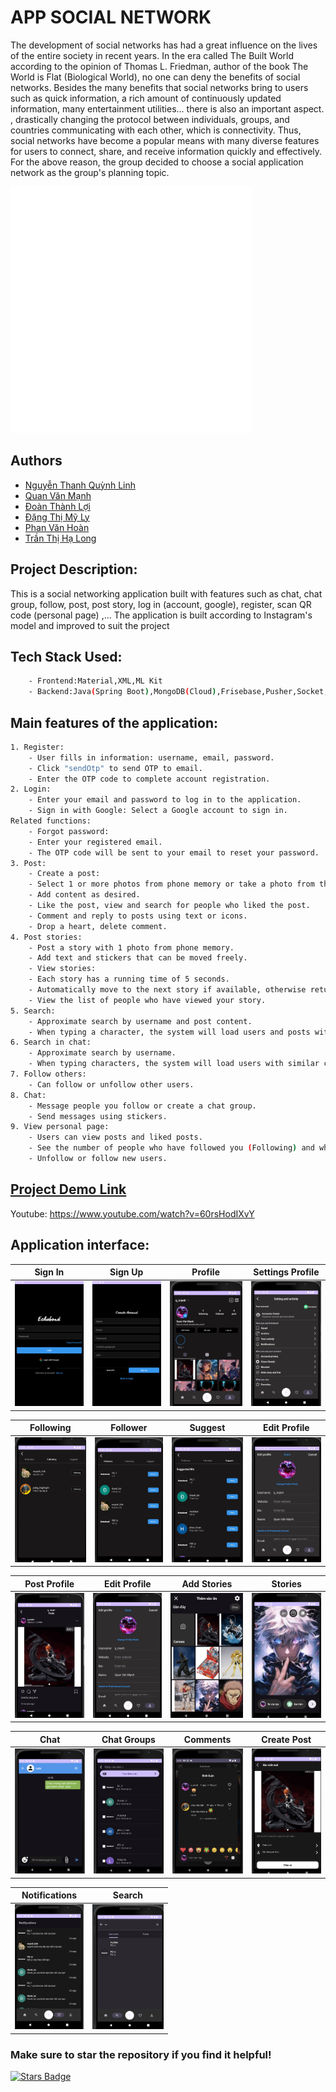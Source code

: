 # APP SOCIAL NETWORK
The development of social networks has had a great influence on the lives of the entire society in recent years. In the era called The Built World according to the opinion of Thomas L. Friedman, author of the book The World is Flat (Biological World), no one can deny the benefits of social networks. Besides the many benefits that social networks bring to users such as quick information, a rich amount of continuously updated information, many entertainment utilities... there is also an important aspect. , drastically changing the protocol between individuals, groups, and countries communicating with each other, which is connectivity. Thus, social networks have become a popular means with many diverse features for users to connect, share, and receive information quickly and effectively.
For the above reason, the group decided to choose a social application network as the group's planning topic.

![Logo](./Frontend/app/src/assets/logo.png)
## Authors

- [Nguyễn Thanh Quỳnh Linh](https://github.com/Quynh-Linh-IT)
- [Quan Văn Mạnh](https://github.com/Qmanh1804)
- [Đoàn Thành Lợi](https://github.com/ThanhLoi-300)
- [Đặng Thị Mỹ Ly](https://github.com/Myyly)
- [Phan Văn Hoàn](https://github.com/Hoan265)
- [Trần Thị Hạ Long](https://github.com/HaLong2002)

## Project Description:
This is a social networking application built with features such as chat, chat group, follow, post, post story, log in (account, google), register, scan QR code (personal page) ,... The application is built according to Instagram's model and improved to suit the project
## Tech Stack Used:
```bash
    - Frontend:Material,XML,ML Kit 
    - Backend:Java(Spring Boot),MongoDB(Cloud),Frisebase,Pusher,Socket,Retrofit2,Glide
```
## Main features of the application:
```bash
1. Register:
    - User fills in information: username, email, password.
    - Click "sendOtp" to send OTP to email.
    - Enter the OTP code to complete account registration.
2. Login:
    - Enter your email and password to log in to the application.
    - Sign in with Google: Select a Google account to sign in.
Related functions:
    - Forgot password:
    - Enter your registered email.
    - The OTP code will be sent to your email to reset your password.
3. Post:
    - Create a post:
    - Select 1 or more photos from phone memory or take a photo from the camera.
    - Add content as desired.
    - Like the post, view and search for people who liked the post.
    - Comment and reply to posts using text or icons.
    - Drop a heart, delete comment.
4. Post stories:
    - Post a story with 1 photo from phone memory.
    - Add text and stickers that can be moved freely.
    - View stories:
    - Each story has a running time of 5 seconds.
    - Automatically move to the next story if available, otherwise return to the main screen.
    - View the list of people who have viewed your story.
5. Search:
    - Approximate search by username and post content.
    - When typing a character, the system will load users and posts with similar characters in the search bar.
6. Search in chat:
    - Approximate search by username.
    - When typing characters, the system will load users with similar characters in the search bar.
7. Follow others:
    - Can follow or unfollow other users.
8. Chat:
    - Message people you follow or create a chat group.
    - Send messages using stickers.
9. View personal page:
    - Users can view posts and liked posts.
    - See the number of people who have followed you (Following) and who follow you (Follower).
    - Unfollow or follow new users.
```
## [Project Demo Link]([https://www.youtube.com/watch?v=60rsHodIXvY](https://www.youtube.com/watch?v=60rsHodIXvY))
Youtube: https://www.youtube.com/watch?v=60rsHodIXvY
## Application interface:

| Sign In | Sign Up | Profile | Settings Profile |
|:-------:|:-------:|:-------:|:----------------:|
| <img src="./Frontend/app/src/assets/login.png" height="200"> | <img src="./Frontend/app/src/assets/signup.png" height="200"> | <img src="./Frontend/app/src/assets/Profile.jpg" height="200"> | <img src="./Frontend/app/src/assets/SettingsProfile.jpg" height="200"> |

| Following | Follower | Suggest | Edit Profile |
|:---------:|:--------:|:-------:|:------------:|
| <img src="./Frontend/app/src/assets/Following.jpg" height="200"> | <img src="./Frontend/app/src/assets/Follower.jpg" height="200"> | <img src="./Frontend/app/src/assets/Suggest.jpg" height="200"> | <img src="./Frontend/app/src/assets/EditProfile.jpg" height="200"> |

| Post Profile | Edit Profile | Add Stories | Stories |
|:------------:|:------------:|:-------:|:------------:|
| <img src="./Frontend/app/src/assets/postProfile.jpg" height="200"> | <img src="./Frontend/app/src/assets/EditProfile.jpg" height="200"> | <img src="./Frontend/app/src/assets/addStories.png" height="200"> | <img src="./Frontend/app/src/assets/Stories.png" height="200"> |

| Chat | Chat Groups | Comments | Create Post |
|:------------:|:------------:|:-------:|:------------:|
| <img src="./Frontend/app/src/assets/chat.png" height="200"> | <img src="./Frontend/app/src/assets/chatGroup.png" height="200"> | <img src="./Frontend/app/src/assets/comments.png" height="200"> | <img src="./Frontend/app/src/assets/createPost.png" height="200"> |

| Notifications | Search |
|:------------:|:------------:|
| <img src="./Frontend/app/src/assets/notifications.png" height="200"> | <img src="./Frontend/app/src/assets/search.png" height="200"> | 



### Make sure to star the repository if you find it helpful!
<a href="https://github.com/Qmanh1804/AppSocialNetwork/stargazers"><img src="https://img.shields.io/github/stars/Qmanh1804/AppSocialNetwork?color=yellow" alt="Stars Badge"/></a>
